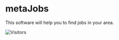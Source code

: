 # metaJobs

This software will help you to find jobs in your area.

![Visitors](https://api.visitorbadge.io/api/daily?path=https%3A%2F%2Fgithub.com%2Fdev-tashvi%2Fomega&label=views%20%F0%9F%91%80&labelColor=%232ccce4&countColor=%23d9e3f0&style=plastic)
